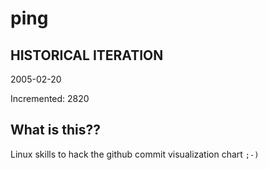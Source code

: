 # ping

## HISTORICAL ITERATION
2005-02-20

Incremented: 2820

## What is this?? 
Linux skills to hack the github commit visualization chart `;-)`
